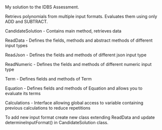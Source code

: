 My solution to the IDBS Assessment.

Retrievs polynomials from multiple input formats.
Evaluates them using only ADD and SUBTRACT.

CandidateSolution - Contains main method, retrieves data

ReadData - Defines the fields, methods and abstract methods of different input types

ReadJson - Defines the fields and methods of different json input type

ReadNumeric - Defines the fields and methods of different numeric input type

Term - Defines fields and methods of Term

Equation - Defines fields and methods of Equation and allows you to evaluate its terms

Calculations - Interface allowing global access to variable containing previous calculations to reduce repetitions

To add new input format create new class extending ReadData and update determineInputFormat() in CandidateSolution class.




